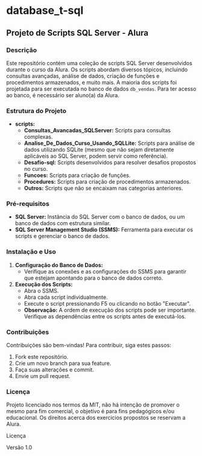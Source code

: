 # database_t-sql

## Projeto de Scripts SQL Server - Alura

### Descrição
Este repositório contém uma coleção de scripts SQL Server desenvolvidos durante o curso da Alura. Os scripts abordam diversos tópicos, incluindo consultas avançadas, análise de dados, criação de funções e procedimentos armazenados, e muito mais. A maioria dos scripts foi projetada para ser executada no banco de dados `db_vendas`.
Para ter acesso ao banco, é necessário ser aluno(a) da Alura.

### Estrutura do Projeto
* **scripts:**
    * **Consultas_Avancadas_SQLServer:** Scripts para consultas complexas.
    * **Analise_De_Dados_Curso_Usando_SQLLite:** Scripts para análise de dados utilizando SQLite (mesmo que não sejam diretamente aplicáveis ao SQL Server, podem servir como referência).
    * **Desafio-sql:** Scripts desenvolvidos para resolver desafios propostos no curso.
    * **Funcoes:** Scripts para criação de funções.
    * **Procedures:** Scripts para criação de procedimentos armazenados.
    * **Outros:** Scripts que não se encaixam nas categorias anteriores.


### Pré-requisitos
* **SQL Server:** Instância do SQL Server com o banco de dados, ou um banco de dados com estrutura similar.
* **SQL Server Management Studio (SSMS):** Ferramenta para executar os scripts e gerenciar o banco de dados.

### Instalação e Uso
1. **Configuração do Banco de Dados:**
    * Verifique as conexões e as configurações do SSMS para garantir que estejam apontando para o banco de dados correto.
2. **Execução dos Scripts:**
    * Abra o SSMS.
    * Abra cada script individualmente.
    * Execute o script pressionando F5 ou clicando no botão "Executar".
    * **Observação:** A ordem de execução dos scripts pode ser importante. Verifique as dependências entre os scripts antes de executá-los.

### Contribuições
Contribuições são bem-vindas! Para contribuir, siga estes passos:
1. Fork este repositório.
2. Crie um novo branch para sua feature.
3. Faça suas alterações e commit.
4. Envie um pull request.

### Licença
Projeto licenciado nos termos da MIT, não há intenção de promover o mesmo para fim comercial, o objetivo é para fins pedagógicos e/ou educacional.
Os direitos acerca dos exercicios propostos se reservam a Alura. 


Licença

Versão 1.0

